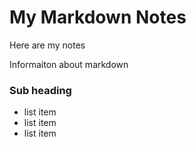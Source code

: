 # My Markdown Notes

Here are my notes

Informaiton about markdown

### Sub heading

* list item
* list item
* list item
